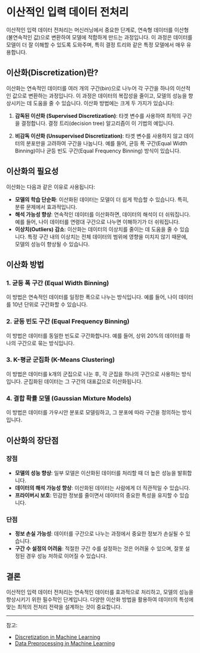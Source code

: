 # 이산적인 입력 데이터 전처리

이산적인 입력 데이터 전처리는 머신러닝에서 중요한 단계로, 연속형 데이터를 이산형(불연속적인 값)으로 변환하여 모델에 적합하게 만드는 과정입니다. 이 과정은 데이터를 모델이 더 잘 이해할 수 있도록 도와주며, 특히 결정 트리와 같은 특정 모델에서 매우 유용합니다.

## 이산화(Discretization)란?

이산화는 연속적인 데이터를 여러 개의 구간(bin)으로 나누어 각 구간을 하나의 이산적인 값으로 변환하는 과정입니다. 이 과정은 데이터의 복잡성을 줄이고, 모델의 성능을 향상시키는 데 도움을 줄 수 있습니다. 이산화 방법에는 크게 두 가지가 있습니다:

1. **감독된 이산화 (Supervised Discretization)**: 타겟 변수를 사용하여 최적의 구간을 결정합니다. 결정 트리(decision tree) 알고리즘이 이 기법의 예입니다.
   
2. **비감독 이산화 (Unsupervised Discretization)**: 타겟 변수를 사용하지 않고 데이터의 분포만을 고려하여 구간을 나눕니다. 예를 들어, 균등 폭 구간(Equal Width Binning)이나 균등 빈도 구간(Equal Frequency Binning) 방식이 있습니다.

## 이산화의 필요성

이산화는 다음과 같은 이유로 사용됩니다:

- **모델의 학습 단순화**: 이산화된 데이터는 모델이 더 쉽게 학습할 수 있습니다. 특히, 분류 문제에서 효과적입니다.
- **해석 가능성 향상**: 연속적인 데이터를 이산화하면, 데이터의 해석이 더 쉬워집니다. 예를 들어, 나이 데이터를 연령대 구간으로 나누면 이해하기가 더 쉬워집니다.
- **이상치(Outliers) 감소**: 이산화는 데이터의 이상치를 줄이는 데 도움을 줄 수 있습니다. 특정 구간 내의 이상치는 전체 데이터의 범위에 영향을 미치지 않기 때문에, 모델의 성능이 향상될 수 있습니다.

## 이산화 방법

### 1. 균등 폭 구간 (Equal Width Binning)
이 방법은 연속적인 데이터를 일정한 폭으로 나누는 방식입니다. 예를 들어, 나이 데이터를 10년 단위로 구간화할 수 있습니다.

### 2. 균등 빈도 구간 (Equal Frequency Binning)
이 방법은 데이터를 동일한 빈도로 구간화합니다. 예를 들어, 상위 20%의 데이터를 하나의 구간으로 묶는 방식입니다.

### 3. K-평균 군집화 (K-Means Clustering)
이 방법은 데이터를 k개의 군집으로 나눈 후, 각 군집을 하나의 구간으로 사용하는 방식입니다. 군집화된 데이터는 그 구간의 대표값으로 이산화됩니다.

### 4. 결합 확률 모델 (Gaussian Mixture Models)
이 방법은 데이터를 가우시안 분포로 모델링하고, 그 분포에 따라 구간을 정의하는 방식입니다.

## 이산화의 장단점

### 장점
- **모델의 성능 향상**: 일부 모델은 이산화된 데이터를 처리할 때 더 높은 성능을 발휘합니다.
- **데이터의 해석 가능성 향상**: 이산화된 데이터는 사람에게 더 직관적일 수 있습니다.
- **프라이버시 보호**: 민감한 정보를 줄이면서 데이터의 중요한 특성을 유지할 수 있습니다.

### 단점
- **정보 손실 가능성**: 데이터를 구간으로 나누는 과정에서 중요한 정보가 손실될 수 있습니다.
- **구간 수 설정의 어려움**: 적절한 구간 수를 설정하는 것은 어려울 수 있으며, 잘못 설정된 경우 성능 저하로 이어질 수 있습니다.

## 결론

이산적인 입력 데이터 전처리는 연속적인 데이터를 효과적으로 처리하고, 모델의 성능을 향상시키기 위한 필수적인 단계입니다. 다양한 이산화 방법을 활용하여 데이터의 특성에 맞는 최적의 전처리 전략을 설계하는 것이 중요합니다.

---

참고:
- [Discretization in Machine Learning](https://www.pythonprog.com)
- [Data Preprocessing in Machine Learning](https://www.v7labs.com)
